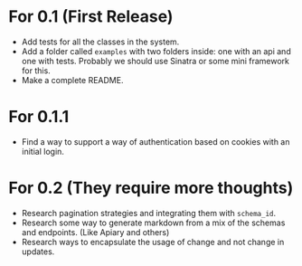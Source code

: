 # For 0.1 (First Release)
- Add tests for all the classes in the system.
- Add a folder called `examples` with two folders inside: one with an api and one with tests. Probably we should use Sinatra or some mini framework for this.
- Make a complete README.

# For 0.1.1
- Find a way to support a way of authentication based on cookies with an initial login.

# For 0.2 (They require more thoughts)
- Research pagination strategies and integrating them with `schema_id`.
- Research some way to generate markdown from a mix of the schemas and endpoints. (Like Apiary and others)
- Research ways to encapsulate the usage of change and not change in updates.
